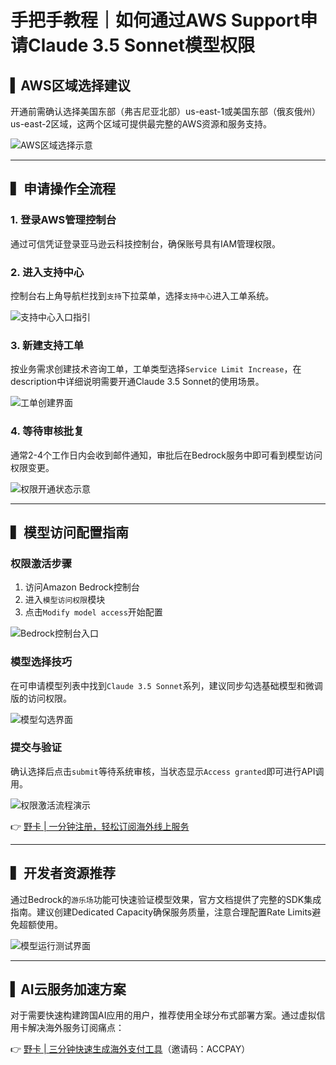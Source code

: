 # 手把手教程｜如何通过AWS Support申请Claude 3.5 Sonnet模型权限

## ▍AWS区域选择建议
开通前需确认选择美国东部（弗吉尼亚北部）us-east-1或美国东部（俄亥俄州）us-east-2区域，这两个区域可提供最完整的AWS资源和服务支持。

![AWS区域选择示意](https://bbtdd.com/wp-content/uploads/img/789207570909.webp)

---

## ▍申请操作全流程
### 1. 登录AWS管理控制台
通过可信凭证登录亚马逊云科技控制台，确保账号具有IAM管理权限。

### 2. 进入支持中心
控制台右上角导航栏找到`支持`下拉菜单，选择`支持中心`进入工单系统。

![支持中心入口指引](https://bbtdd.com/wp-content/uploads/img/411326386541.webp)

### 3. 新建支持工单
按业务需求创建技术咨询工单，工单类型选择`Service Limit Increase`，在description中详细说明需要开通Claude 3.5 Sonnet的使用场景。

![工单创建界面](https://bbtdd.com/wp-content/uploads/img/10457038191.webp)

### 4. 等待审核批复
通常2-4个工作日内会收到邮件通知，审批后在Bedrock服务中即可看到模型访问权限变更。

![权限开通状态示意](https://bbtdd.com/wp-content/uploads/img/57462854548.webp)

---

## ▍模型访问配置指南
### 权限激活步骤
1. 访问Amazon Bedrock控制台
2. 进入`模型访问权限`模块
3. 点击`Modify model access`开始配置

![Bedrock控制台入口](https://bbtdd.com/wp-content/uploads/img/587488138449084.webp)

### 模型选择技巧
在可申请模型列表中找到`Claude 3.5 Sonnet`系列，建议同步勾选基础模型和微调版的访问权限。

![模型勾选界面](https://bbtdd.com/wp-content/uploads/img/0280659056721529.webp)

### 提交与验证
确认选择后点击`submit`等待系统审核，当状态显示`Access granted`即可进行API调用。

![权限激活流程演示](https://bbtdd.com/wp-content/uploads/img/6421760631.webp)

👉 [野卡 | 一分钟注册，轻松订阅海外线上服务](https://bbtdd.com/yeka)

---

## ▍开发者资源推荐
通过Bedrock的`游乐场`功能可快速验证模型效果，官方文档提供了完整的SDK集成指南。建议创建Dedicated Capacity确保服务质量，注意合理配置Rate Limits避免超额使用。

![模型运行测试界面](https://bbtdd.com/wp-content/uploads/img/86071288.webp)

---

## ▍AI云服务加速方案
对于需要快速构建跨国AI应用的用户，推荐使用全球分布式部署方案。通过虚拟信用卡解决海外服务订阅痛点：

👉 [野卡 | 三分钟快速生成海外支付工具](https://bbtdd.com/yeka)（邀请码：ACCPAY）